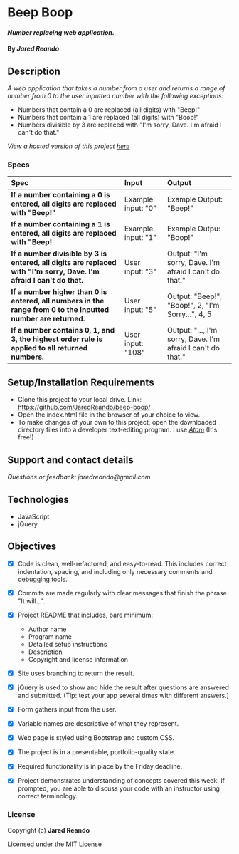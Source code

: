 # Beep Boop

#### _Number replacing web application._

#### By _**Jared Reando**_

## Description

_A web application that takes a number from a user and returns a range of number from 0 to the user inputted number with the following exceptions:_

- Numbers that contain a 0 are replaced (all digits) with "Beep!"
- Numbers that contain a 1 are replaced (all digits) with "Boop!"
- Numbers divisible by 3 are replaced with "I'm sorry, Dave. I'm afraid I can't do that."

 _View a hosted version of this project [here](https://jaredreando.github.io/beep-boop/)_

### Specs
| Spec | Input | Output |
| :-------------     | :------------- | :------------- |
| **If a number containing a 0 is entered, all digits are replaced with "Beep!"** | Example input: "0" | Example Output: "Beep!"|
| **If a number containing a 1 is entered, all digits are replaced with "Beep!** | Example input: "1" | Example Outpu: "Boop!"|
| **If a number divisible by 3 is entered, all digits are replaced with "I'm sorry, Dave. I'm afraid I can't do that.** | User input: "3" | Output: "I'm sorry, Dave. I'm afraid I can't do that."|
| **If a number higher than 0 is entered, all numbers in the range from 0 to the inputted number are returned.** | User input: "5" | Output: "Beep!", "Boop!", 2, "I'm Sorry...", 4, 5|
| **If a number contains 0, 1, and 3, the highest order rule is applied to all returned numbers.** | User input: "108" | Output: "..., I'm sorry, Dave. I'm afraid I can't do that."|



## Setup/Installation Requirements

* Clone this project to your local drive. Link: https://github.com/JaredReando/beep-boop/
* Open the index.html file in the browser of your choice to view.
* To make changes of your own to this project, open the downloaded directory files into a developer text-editing program.
  I use _[Atom](https://atom.io/)_ (It's free!)

## Support and contact details

_Questions or feedback: jaredreando@gmail.com_

## Technologies

- JavaScript
- jQuery

## Objectives

- [x] Code is clean, well-refactored, and easy-to-read. This includes correct indentation, spacing, and including only necessary comments and debugging tools.

- [x] Commits are made regularly with clear messages that finish the phrase "It will…".

- [x] Project README that includes, bare minimum:
    * Author name
    * Program name
    * Detailed setup instructions
    * Description
    * Copyright and license information

- [x] Site uses branching to return the result.

- [x] jQuery is used to show and hide the result after questions are answered and submitted. (Tip: test your app several times with different answers.)

- [x] Form gathers input from the user.

- [x] Variable names are descriptive of what they represent.

- [x] Web page is styled using Bootstrap and custom CSS.

- [x] The project is in a presentable, portfolio-quality state.

- [x] Required functionality is in place by the Friday deadline.

- [x] Project demonstrates understanding of concepts covered this week. If prompted, you are able to discuss your code with an instructor using correct terminology.

### License

Copyright (c) **Jared Reando**

Licensed under the MIT License
